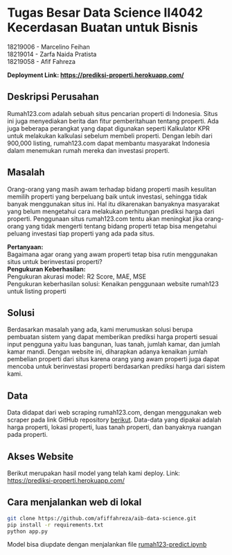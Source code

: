 # Tugas Besar Data Science II4042 Kecerdasan Buatan untuk Bisnis
18219006 - Marcelino Feihan  
18219014 - Zarfa Naida Pratista  
18219058 - Afif Fahreza  

**Deployment Link: https://prediksi-properti.herokuapp.com/**  

## Deskripsi Perusahan
Rumah123.com adalah sebuah situs pencarian properti di Indonesia. Situs ini juga menyediakan berita dan fitur pemberitahuan tentang properti. Ada juga beberapa perangkat yang dapat digunakan seperti Kalkulator KPR untuk melakukan kalkulasi sebelum membeli properti. Dengan lebih dari 900,000 listing, rumah123.com dapat membantu masyarakat Indonesia dalam menemukan rumah mereka dan investasi properti.

## Masalah
Orang-orang yang masih awam terhadap bidang properti masih kesulitan memilih properti yang berpeluang baik untuk investasi, sehingga tidak banyak menggunakan situs ini. Hal itu dikarenakan banyaknya masyarakat yang belum mengetahui cara melakukan perhitungan prediksi harga dari properti. Penggunaan situs rumah123.com tentu akan meningkat jika orang-orang yang tidak mengerti tentang bidang properti tetap bisa mengetahui peluang investasi tiap properti yang ada pada situs.  

**Pertanyaan:**  
Bagaimana agar orang yang awam properti tetap bisa rutin menggunakan situs untuk berinvestasi properti?  
**Pengukuran Keberhasilan:**  
Pengukuran akurasi model: R2 Score, MAE, MSE  
Pengukuran keberhasilan solusi: Kenaikan penggunaan website rumah123 untuk listing properti

## Solusi
Berdasarkan masalah yang ada, kami merumuskan solusi berupa pembuatan sistem yang dapat memberikan prediksi harga properti sesuai input pengguna yaitu luas bangunan, luas tanah, jumlah kamar, dan jumlah kamar mandi. Dengan website ini, diharapkan adanya kenaikan jumlah pembelian properti dari situs karena orang yang awam properti juga dapat mencoba untuk berinvestasi properti berdasarkan prediksi harga dari sistem kami.

## Data
Data didapat dari web scraping rumah123.com, dengan menggunakan web scraper pada link GitHub repository <a href="https://github.com/tugusav/Rumah123-Data-Analysis" target="_blank">berikut</a>. Data-data yang dipakai adalah harga properti, lokasi properti, luas tanah properti, dan banyaknya ruangan pada properti.

## Akses Website
Berikut merupakan hasil model yang telah kami deploy.
Link: https://prediksi-properti.herokuapp.com/

## Cara menjalankan web di lokal
```bash
git clone https://github.com/afiffahreza/aib-data-science.git
pip install -r requirements.txt
python app.py
```
Model bisa diupdate dengan menjalankan file [rumah123-predict.ipynb](https://github.com/afiffahreza/aib-data-science/blob/main/rumah123-predict.ipynb)
